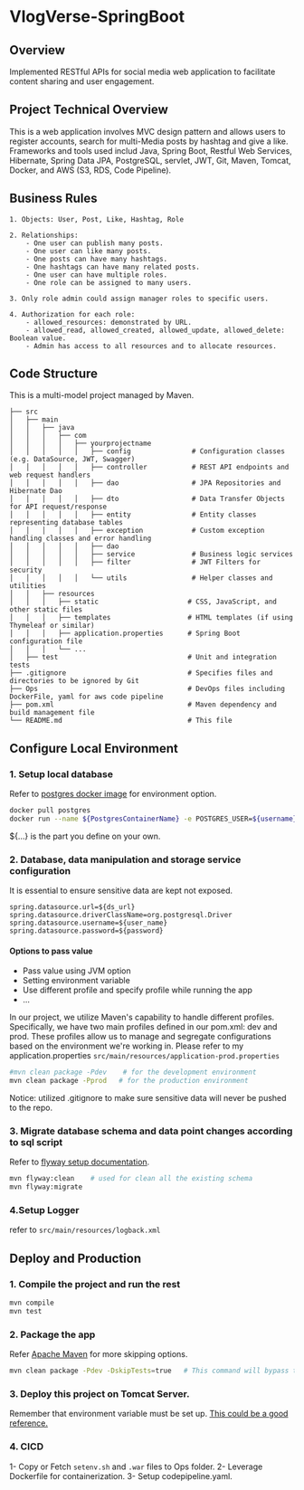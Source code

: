 # VlogVerse-SpringBoot

## Overview
Implemented RESTful APIs for social media web application to facilitate content sharing and user engagement.

## Project Technical Overview
This is a web application involves MVC design pattern and allows users to register accounts, search for multi-Media posts by hashtag and give a like. Frameworks and tools used includ Java, Spring Boot, Restful Web Services, Hibernate, Spring Data JPA, PostgreSQL, servlet, JWT, Git, Maven, Tomcat, Docker, and AWS (S3, RDS, Code Pipeline).

## Business Rules

```plaintext
1. Objects: User, Post, Like, Hashtag, Role

2. Relationships: 
    - One user can publish many posts.
    - One user can like many posts.
    - One posts can have many hashtags. 
    - One hashtags can have many related posts. 
    - One user can have multiple roles. 
    - One role can be assigned to many users. 

3. Only role admin could assign manager roles to specific users. 

4. Authorization for each role: 
    - allowed_resources: demonstrated by URL. 
    - allowed_read, allowed_created, allowed_update, allowed_delete: Boolean value. 
    - Admin has access to all resources and to allocate resources. 
```


## Code Structure

This is a multi-model project managed by Maven. 

```plaintext
├── src
│   ├── main
│   │   ├── java
│   │   │   ├── com
│   │   │   │   ├── yourprojectname
│   │   │   │   │   ├── config               # Configuration classes (e.g. DataSource, JWT, Swagger)
│   │   │   │   │   ├── controller           # REST API endpoints and web request handlers
│   │   │   │   │   ├── dao                  # JPA Repositories and Hibernate Dao
│   │   │   │   │   ├── dto                  # Data Transfer Objects for API request/response
│   │   │   │   │   ├── entity               # Entity classes representing database tables
│   │   │   │   │   ├── exception            # Custom exception handling classes and error handling
│   │   │   │   │   ├── dao           
│   │   │   │   │   ├── service              # Business logic services
│   │   │   │   │   ├── filter               # JWT Filters for security
│   │   │   │   │   └── utils                # Helper classes and utilities
│   │   ├── resources
│   │   │   ├── static                      # CSS, JavaScript, and other static files
│   │   │   ├── templates                   # HTML templates (if using Thymeleaf or similar)
│   │   │   ├── application.properties      # Spring Boot configuration file
│   │   │   └── ...
│   ├── test                                # Unit and integration tests
├── .gitignore                              # Specifies files and directories to be ignored by Git
├── Ops                                     # DevOps files including DockerFile, yaml for aws code pipeline
├── pom.xml                                 # Maven dependency and build management file
└── README.md                               # This file
```


## Configure Local Environment


### 1. Setup local database
Refer to [postgres docker image](https://hub.docker.com/_/postgres) for environment option.
```bash
docker pull postgres
docker run --name ${PostgresContainerName} -e POSTGRES_USER=${username} -e POSTGRES_PASSWORD=${password} -e POSTGRES_DB=${databaseName} -p ${hostport}:${containerport} -d postgres
```
${...} is the part you define on your own. 

### 2. Database, data manipulation and storage service configuration

It is essential to ensure sensitive data are kept not exposed. 
```plaintext
spring.datasource.url=${ds_url}
spring.datasource.driverClassName=org.postgresql.Driver
spring.datasource.username=${user_name}
spring.datasource.password=${password}
```

#### Options to pass value
* Pass value using JVM option
* Setting environment variable
* Use different profile and specify profile while running the app
* ...

In our project, we utilize Maven's capability to handle different profiles. Specifically, we have two main profiles defined in our pom.xml: dev and prod. These profiles allow us to manage and segregate configurations based on the environment we're working in. Please refer to my application.properties `src/main/resources/application-prod.properties`

```bash
#mvn clean package -Pdev    # for the development environment
mvn clean package -Pprod   # for the production environment
```

Notice: utilized .gitignore to make sure sensitive data will never be pushed to the repo. 

### 3. Migrate database schema and data point changes according to sql script
Refer to [flyway setup documentation](https://documentation.red-gate.com/fd/).
```bash
mvn flyway:clean    # used for clean all the existing schema
mvn flyway:migrate
```

### 4.Setup Logger
refer to `src/main/resources/logback.xml`


## Deploy and Production


### 1. Compile the project and run the rest
```bash
mvn compile
mvn test
```

### 2. Package the app
Refer [Apache Maven](https://maven.apache.org/plugins-archives/maven-surefire-plugin-2.12.4/examples/skipping-test.html) for more skipping options. 
```bash
mvn clean package -Pdev -DskipTests=true   # This command will bypass the test part in packaging
```

### 3. Deploy this project on Tomcat Server.
Remember that environment variable must be set up. [This could be a good reference. ](https://howtoprogram.xyz/2020/05/11/apache-tomcat-how-to-set-up-environment-variables/)

### 4. CICD
1- Copy or Fetch `setenv.sh` and `.war` files to Ops folder. 
2- Leverage Dockerfile for containerization. 
3- Setup codepipeline.yaml. 